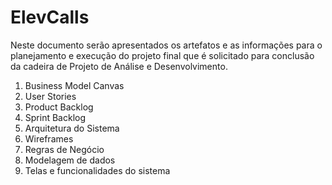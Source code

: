 # ElevCalls

Neste documento serão apresentados os artefatos e as informações para o planejamento e execução do projeto final que é solicitado para conclusão da cadeira de Projeto de Análise e Desenvolvimento.

1. Business Model Canvas
2. User Stories
3. Product Backlog
4. Sprint Backlog
5. Arquitetura do Sistema
6. Wireframes
7. Regras de Negócio
8. Modelagem de dados
9. Telas e funcionalidades do sistema

